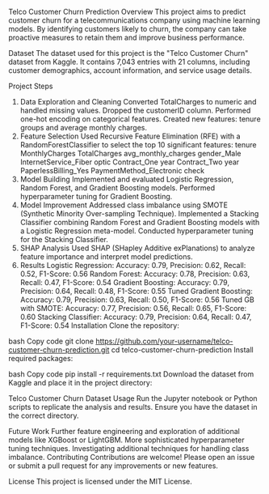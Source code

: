 Telco Customer Churn Prediction
Overview
This project aims to predict customer churn for a telecommunications company using machine learning models. By identifying customers likely to churn, the company can take proactive measures to retain them and improve business performance.

Dataset
The dataset used for this project is the "Telco Customer Churn" dataset from Kaggle. It contains 7,043 entries with 21 columns, including customer demographics, account information, and service usage details.

Project Steps
1. Data Exploration and Cleaning
Converted TotalCharges to numeric and handled missing values.
Dropped the customerID column.
Performed one-hot encoding on categorical features.
Created new features: tenure groups and average monthly charges.
2. Feature Selection
Used Recursive Feature Elimination (RFE) with a RandomForestClassifier to select the top 10 significant features:
tenure
MonthlyCharges
TotalCharges
avg_monthly_charges
gender_Male
InternetService_Fiber optic
Contract_One year
Contract_Two year
PaperlessBilling_Yes
PaymentMethod_Electronic check
3. Model Building
Implemented and evaluated Logistic Regression, Random Forest, and Gradient Boosting models.
Performed hyperparameter tuning for Gradient Boosting.
4. Model Improvement
Addressed class imbalance using SMOTE (Synthetic Minority Over-sampling Technique).
Implemented a Stacking Classifier combining Random Forest and Gradient Boosting models with a Logistic Regression meta-model.
Conducted hyperparameter tuning for the Stacking Classifier.
5. SHAP Analysis
Used SHAP (SHapley Additive exPlanations) to analyze feature importance and interpret model predictions.
6. Results
Logistic Regression: Accuracy: 0.79, Precision: 0.62, Recall: 0.52, F1-Score: 0.56
Random Forest: Accuracy: 0.78, Precision: 0.63, Recall: 0.47, F1-Score: 0.54
Gradient Boosting: Accuracy: 0.79, Precision: 0.64, Recall: 0.48, F1-Score: 0.55
Tuned Gradient Boosting: Accuracy: 0.79, Precision: 0.63, Recall: 0.50, F1-Score: 0.56
Tuned GB with SMOTE: Accuracy: 0.77, Precision: 0.56, Recall: 0.65, F1-Score: 0.60
Stacking Classifier: Accuracy: 0.79, Precision: 0.64, Recall: 0.47, F1-Score: 0.54
Installation
Clone the repository:

bash
Copy code
git clone https://github.com/your-username/telco-customer-churn-prediction.git
cd telco-customer-churn-prediction
Install required packages:

bash
Copy code
pip install -r requirements.txt
Download the dataset from Kaggle and place it in the project directory:

Telco Customer Churn Dataset
Usage
Run the Jupyter notebook or Python scripts to replicate the analysis and results. Ensure you have the dataset in the correct directory.

Future Work
Further feature engineering and exploration of additional models like XGBoost or LightGBM.
More sophisticated hyperparameter tuning techniques.
Investigating additional techniques for handling class imbalance.
Contributing
Contributions are welcome! Please open an issue or submit a pull request for any improvements or new features.

License
This project is licensed under the MIT License.
